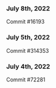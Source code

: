 ### July 8th, 2022

Commit #16193

### July 5th, 2022

Commit #314353


### July 4th, 2022

Commit #72281
